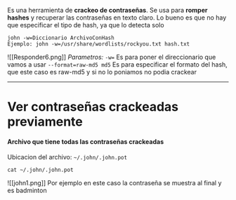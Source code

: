 Es una herramienta de **crackeo de contraseñas**. Se usa para **romper hashes** y recuperar las contraseñas en texto claro. Lo bueno es que no hay que especificar el tipo de hash, ya que lo detecta solo

```shell
john -w=Diccionario ArchivoConHash
Ejemplo: john -w=/usr/share/wordlists/rockyou.txt hash.txt
```

![[Responder6.png]]
*Parametros:*
`-w=` Es para poner el direccionario que vamos a usar
`--format=raw-md5 md5` Es para especificar el formato del hash, que este caso es raw-md5 y si no lo poniamos no podia crackear


---
# Ver contraseñas crackeadas previamente

#### Archivo que tiene todas las contraseñas crackeadas
Ubicacion del archivo: ``~/.john/.john.pot``

```shell
cat ~/.john/.john.pot
```
![[john1.png]]
Por ejemplo en este caso la contraseña se muestra al final y es badminton

